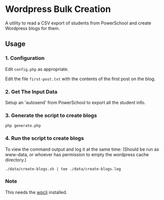 # Wordpress Bulk Creation

A utility to read a CSV export of students from PowerSchool and create Wordpress blogs for them.

## Usage

### 1. Configuration
Edit  `config.php` as appropriate.

Edit the file `first-post.txt` with the contents of the first post on the blog.

### 2. Get The Input Data
Setup an 'autosend' from PowerSchool to export all the student info.

### 3. Generate the script to create blogs
```
php generate.php
```

### 4. Run the script to create blogs
To view the command output and log it at the same time:
(Should be run as www-data, or whoever has permission to empty the wordpress cache directory.)
```
./data/create-blogs.sh | tee ./data/create-blogs.log
```

### Note
This needs the [wpcli](http://wp-cli.org/) installed.
